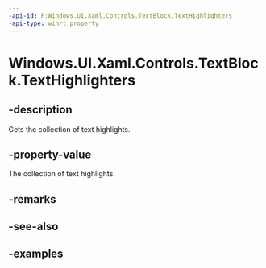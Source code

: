 ```yaml
---
-api-id: P:Windows.UI.Xaml.Controls.TextBlock.TextHighlighters
-api-type: winrt property
---
```


<!-- Property syntax.
public IVector<TextHighlighter> TextHighlighters { get; }
-->

# Windows.UI.Xaml.Controls.TextBlock.TextHighlighters

## -description

Gets the collection of text highlights. 



## -property-value

The collection of text highlights. 

## -remarks

## -see-also

## -examples

